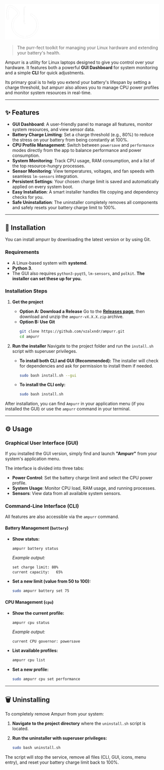 ![Header](repo_graphics/logo_main.png)
> The purr-fect toolkit for managing your Linux hardware and extending your battery's health.

Ampurr is a utility for Linux laptops designed to give you control over your hardware. It features both a powerful **GUI Dashboard** for system monitoring and a simple **CLI** for quick adjustments.

Its primary goal is to help you extend your battery's lifespan by setting a charge threshold, but ampurr also allows you to manage CPU power profiles and monitor system resources in real-time.



---

## ✨ Features

*   **GUI Dashboard**: A user-friendly panel to manage all features, monitor system resources, and view sensor data.
*   **Battery Charge Limiting**: Set a charge threshold (e.g., 80%) to reduce the stress on your battery from being constantly at 100%.
*   **CPU Profile Management**: Switch between `powersave` and `performance` modes directly from the app to balance performance and power consumption.
*   **System Monitoring**: Track CPU usage, RAM consumption, and a list of the top resource-hungry processes.
*   **Sensor Monitoring**: View temperatures, voltages, and fan speeds with seamless `lm-sensors` integration.
*   **Persistent Settings**: Your chosen charge limit is saved and automatically applied on every system boot.
*   **Easy Installation**: A smart installer handles file copying and dependency checks for you.
*   **Safe Uninstallation**: The uninstaller completely removes all components and safely resets your battery charge limit to 100%.

---

## 🚀 Installation

You can install ampurr by downloading the latest version or by using Git.

### Requirements

*   A Linux-based system with **systemd**.
*   **Python 3**.
*   The GUI also requires `python3-pyqt5`, `lm-sensors`, and `polkit`. **The installer can set these up for you.**

### Installation Steps

1.  **Get the project**
    *   **Option A: Download a Release**
        Go to the [**Releases page**](https://github.com/vzalxndr/ampurr/releases), then download and unzip the `ampurr-vX.X.X.zip` archive.
    *   **Option B: Use Git**
        ```bash
        git clone https://github.com/vzalxndr/ampurr.git
        cd ampurr
        ```

2.  **Run the installer**
    Navigate to the project folder and run the `install.sh` script with superuser privileges.

    *   **To install both CLI and GUI (Recommended):**
        The installer will check for dependencies and ask for permission to install them if needed.
        ```bash
        sudo bash install.sh --gui
        ```

    *   **To install the CLI only:**
        ```bash
        sudo bash install.sh
        ```

After installation, you can find `Ampurr` in your application menu (if you installed the GUI) or use the `ampurr` command in your terminal.

---

## ⚙️ Usage

### Graphical User Interface (GUI)

If you installed the GUI version, simply find and launch **"Ampurr"** from your system's application menu.

The interface is divided into three tabs:
*   **Power Control**: Set the battery charge limit and select the CPU power profile.
*   **System Usage**: Monitor CPU load, RAM usage, and running processes.
*   **Sensors**: View data from all available system sensors.

### Command-Line Interface (CLI)

All features are also accessible via the `ampurr` command.

#### Battery Management (`battery`)

*   **Show status:**
    ```bash
    ampurr battery status
    ```
    *Example output:*
    ```
    set charge limit: 80%
    current capacity:   65%
    ```

*   **Set a new limit (value from 50 to 100):**
    ```bash
    sudo ampurr battery set 75
    ```

#### CPU Management (`cpu`)

*   **Show the current profile:**
    ```bash
    ampurr cpu status
    ```
    *Example output:*
    ```
    current CPU governor: powersave
    ```
*   **List available profiles:**
    ```bash
    ampurr cpu list
    ```
*   **Set a new profile:**
    ```bash
    sudo ampurr cpu set performance
    ```

---

## 🗑️ Uninstalling

To completely remove Ampurr from your system:

1.  **Navigate to the project directory** where the `uninstall.sh` script is located.

2.  **Run the uninstaller with superuser privileges:**
    ```bash
    sudo bash uninstall.sh
    ```
The script will stop the service, remove all files (CLI, GUI, icons, menu entry), and reset your battery charge limit back to 100%.
